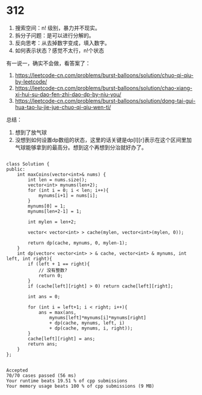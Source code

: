 # 312

1. 搜索空间：n! 级别，暴力并不现实。
2. 拆分子问题：是可以进行分解的。
3. 反向思考：从去掉数字变成，填入数字。
4. 如何表示状态？感觉不太行，n!个状态


有一说一，确实不会做，看答案了：
1. https://leetcode-cn.com/problems/burst-balloons/solution/chuo-qi-qiu-by-leetcode/
2. https://leetcode-cn.com/problems/burst-balloons/solution/chao-xiang-xi-hui-su-dao-fen-zhi-dao-dp-by-niu-you/
3. https://leetcode-cn.com/problems/burst-balloons/solution/dong-tai-gui-hua-tao-lu-jie-jue-chuo-qi-qiu-wen-ti/

总结：
1. 想到了放气球
2. 没想到如何设置dp数组的状态，这里的话关键是dp[l][r]表示在这个区间里加气球能够拿到的最高分。想到这个再想到分治就好办了。


```

class Solution {
public:
    int maxCoins(vector<int>& nums) {
        int len = nums.size();
        vector<int> mynums(len+2);
        for (int i = 0; i < len; i++){
            mynums[i+1] = nums[i];
        }
        mynums[0] = 1;
        mynums[len+2-1] = 1;

        int mylen = len+2;

        vector< vector<int> > cache(mylen, vector<int>(mylen, 0));

        return dp(cache, mynums, 0, mylen-1);
    }
    int dp(vector< vector<int> > & cache, vector<int> & mynums, int left, int right){
        if (left + 1 == right){
            // 没有整数?
            return 0;
        }
        if (cache[left][right] > 0) return cache[left][right];

        int ans = 0;

        for (int i = left+1; i < right; i++){
            ans = max(ans, 
                mynums[left]*mynums[i]*mynums[right] 
                + dp(cache, mynums, left, i)
                + dp(cache, mynums, i, right));
        }
        cache[left][right] = ans;
        return ans;
    }
};
```

```

Accepted
70/70 cases passed (56 ms)
Your runtime beats 19.51 % of cpp submissions
Your memory usage beats 100 % of cpp submissions (9 MB)

```